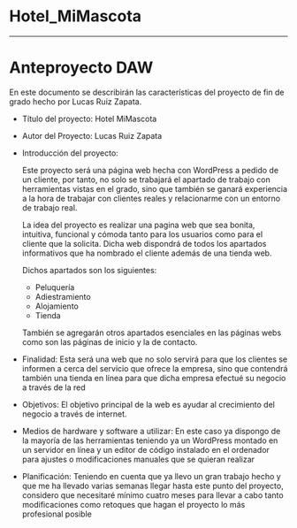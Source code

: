 # Hotel_MiMascota
---
# Anteproyecto DAW

En este documento se describirán las características del proyecto de fin de grado hecho por Lucas Ruiz Zapata.

- Título del proyecto: Hotel MiMascota
- Autor del Proyecto: Lucas Ruiz Zapata
- Introducción del proyecto:
    
    Este proyecto será una página web hecha con WordPress a pedido de un cliente, por tanto, no solo se trabajará el apartado de trabajo con herramientas vistas en el grado, sino que también se ganará experiencia a la hora de trabajar con clientes reales y relacionarme con un entorno de trabajo real.
    
    La idea del proyecto es realizar una pagina web que sea bonita, intuitiva, funcional y cómoda tanto para los usuarios como para el cliente que la solicita. Dicha web dispondrá de todos los apartados informativos que ha nombrado el cliente además de una tienda web.
    
    Dichos apartados son los siguientes:
    
    - Peluquería
    - Adiestramiento
    - Alojamiento
    - Tienda
    
    También se agregarán otros apartados esenciales en las páginas webs como son las páginas de inicio y la de contacto.
    
- Finalidad: Esta será una web que no solo servirá para que los clientes se informen a cerca del servicio que ofrece la empresa, sino que contendrá también una tienda en línea para que dicha empresa efectué su negocio a través de la red
- Objetivos: El objetivo principal de la web es ayudar al crecimiento del negocio a través de internet.
- Medios de hardware y software a utilizar: En este caso ya dispongo de la mayoría de las herramientas teniendo ya un WordPress montado en un servidor en línea y un editor de código instalado en el ordenador para ajustes o modificaciones manuales que se quieran realizar
- Planificación: Teniendo en cuenta que ya llevo un gran trabajo hecho y que me ha llevado varias semanas llegar hasta este punto del proyecto, considero que necesitaré mínimo cuatro meses para llevar a cabo tanto modificaciones como retoques que hagan el proyecto lo más profesional posible
